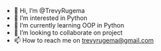 - 👋 Hi, I’m @TrevyRugema
- 👀 I’m interested in Python
- 🌱 I’m currently learning OOP in Python
- 💞️ I’m looking to collaborate on project
- 📫 How to reach me on trevyrugema@gmail.com

<!---
TrevyRugema/TrevyRugema is a ✨ special ✨ repository because its `README.md` (this file) appears on your GitHub profile.
You can click the Preview link to take a look at your changes.
--->
